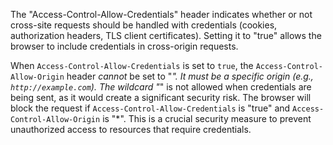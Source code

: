 The "Access-Control-Allow-Credentials" header indicates whether or not cross-site requests should be handled with credentials (cookies, authorization headers, TLS client certificates). Setting it to "true" allows the browser to include credentials in cross-origin requests.

When `Access-Control-Allow-Credentials` is set to `true`, the `Access-Control-Allow-Origin` header *cannot* be set to "*".  It must be a specific origin (e.g., `http://example.com`).  The wildcard "*" is not allowed when credentials are being sent, as it would create a significant security risk. The browser will block the request if `Access-Control-Allow-Credentials` is "true" and `Access-Control-Allow-Origin` is "*". This is a crucial security measure to prevent unauthorized access to resources that require credentials.